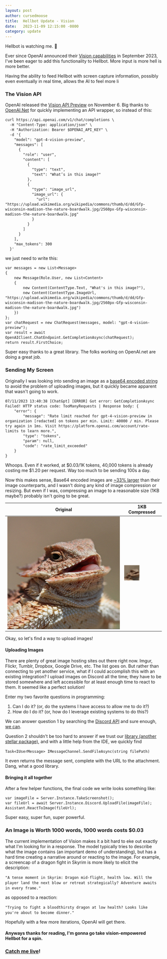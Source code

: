 ```yaml
---
layout: post
author: cursedmoose
title:  Hellbot Update - Vision
date:   2023-11-09 12:15:00 -0800
category: update
---
```


Hellbot is watching me. 👀

Ever since OpenAI announced their [Vision capabilities](https://www.nytimes.com/2023/09/27/technology/new-chatgpt-can-see-hear.html) in September 2023, I've been eager to add this functionality to Hellbot.
More input is more hell is more better.

Having the ability to feed Hellbot with screen capture information, possibly even eventually in real time, allows the AI to feel more li

### The Vision API
OpenAI released the [Vision API Preview](https://platform.openai.com/docs/guides/vision) on November 6. Big thanks to [OpenAI.Net](https://github.com/RageAgainstThePixel/OpenAI-DotNet) for quickly implementing an API wrapper, so instead of this:


```
curl https://api.openai.com/v1/chat/completions \
  -H "Content-Type: application/json" \
  -H "Authorization: Bearer $OPENAI_API_KEY" \
  -d '{
    "model": "gpt-4-vision-preview",
    "messages": [
      {
        "role": "user",
        "content": [
          {
            "type": "text",
            "text": "What’s in this image?"
          },
          {
            "type": "image_url",
            "image_url": {
              "url": "https://upload.wikimedia.org/wikipedia/commons/thumb/d/dd/Gfp-wisconsin-madison-the-nature-boardwalk.jpg/2560px-Gfp-wisconsin-madison-the-nature-boardwalk.jpg"
            }
          }
        ]
      }
    ],
    "max_tokens": 300
  }'
```

we just need to write this: 
```
var messages = new List<Message>
{
    new Message(Role.User, new List<Content>
    {
        new Content(ContentType.Text, "What's in this image?"),
        new Content(ContentType.ImageUrl, "https://upload.wikimedia.org/wikipedia/commons/thumb/d/dd/Gfp-wisconsin-madison-the-nature-boardwalk.jpg/2560px-Gfp-wisconsin-madison-the-nature-boardwalk.jpg")
    })
};
var chatRequest = new ChatRequest(messages, model: "gpt-4-vision-preview");
var result = await OpenAIClient.ChatEndpoint.GetCompletionAsync(chatRequest);
return result.FirstChoice;
```

Super easy thanks to a great library. The folks working on OpenAI.net are doing a great job.

### Sending My Screen
Originally I was looking into sending an image as a [base64 encoded string](https://platform.openai.com/docs/guides/vision/uploading-base-64-encoded-images) to avoid the problem of uploading images, but it quickly became apparent that wasn't going to work.

```
07/11/2023 13:40:38 [ChatGpt] [ERROR] Got error: GetCompletionAsync Failed! HTTP status code: TooManyRequests | Response body: {
    "error": {
        "message": "Rate limit reached for gpt-4-vision-preview in organization [redacted] on tokens per min. Limit: 40000 / min. Please try again in 1ms. Visit https://platform.openai.com/account/rate-limits to learn more.",
        "type": "tokens",
        "param": null,
        "code": "rate_limit_exceeded"
    }
}
```

Whoops. Even if it worked, at $0.03/1K tokens, 40,000 tokens is already costing me $1.20 per request. Way too much to be sending 100s a day.

Now this makes sense, Base64 encoded images are [~33% larger](https://en.wikipedia.org/wiki/Base64) than their image counterparts, and I wasn't doing any kind of image compression or resizing. But even if I was, compressing an image to a reasonable size (1KB maybe?) probably isn't going to be great.

|Original|1KB Compressed|
|--------|--------------|
|![hehehe](/assets/images/blog/hehehe2.png)|![ew](/assets/images/blog/hehehe2-1kb.png)|

Okay, so let's find a way to upload images!

#### Uploading Images
There are plenty of great image hosting sites out there right now. Imgur, Flickr, Tumblr, Dropbox, Google Drive, etc. The list goes on.
But rather than connecting to yet another service, what if I could accomplish this with an existing integration? I upload images on Discord all the time; they have to be stored somewhere and left accessible for at least enough time to react to them. It seemed like a perfect solution!

Enter my two favorite questions in programming:
1. Can I do it? (or, do the systems I have access to allow me to do it?)
2. How do I do it? (or, how do I leverage existing systems to do this?)

We can answer question 1 by searching the [Discord API](https://discord.com/developers/docs/intro) and sure enough, [we can](https://discord.com/developers/docs/reference#uploading-files).

Question 2 shouldn't be too hard to answer if we trust our [library (another stellar package)](https://discordnet.dev/), and with a little help from the IDE, we quickly find

 ```Task<IUserMessage> IMessageChannel.SendFileAsync(string filePath)```

 It even returns the message sent, complete with the URL to the attachment. Dang, what a good library.

#### Bringing it all together
 After a few helper functions, the final code we write looks something like:

 ```
var imageFile = Server.Instance.TakeScreenshot();
var fileUrl = await Server.Instance.Discord.UploadFile(imageFile);
Assistant.ReactToImage(fileUrl);
```

Super easy, super fun, super powerful.

### An Image is Worth 1000 words, 1000 words costs $0.03
The current implementation of Vision makes it a bit hard to eke out exactly what I'm looking for in a response.
The model typically tries to describe what the image contains (an important demo of understanding), but has a hard time creating a narrative around or reacting to the image. For example, a screencap of a dragon fight in Skyrim is more likely to elicit the description:

```"A tense moment in Skyrim: Dragon mid-flight, health low. Will the player land the next blow or retreat strategically? Adventure awaits in every frame."```

as opposed to a reaction:

```"Trying to fight a bloodthirsty dragon at low health? Looks like you're about to become dinner."```

Hopefully with a few more iterations, OpenAI will get there.

#### Anyways thanks for reading, I'm gonna go take vision-empowered Hellbot for a spin. 
### [Catch me live](/stream.html)!